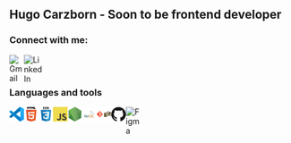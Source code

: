 ## Hugo Carzborn - Soon to be frontend developer
### Connect with me:
[<img align="left" alt="Gmail" width="26px" src="https://user-images.githubusercontent.com/60917627/153951993-15b10f26-5a23-430f-a6e8-2860563dc93b.png" />](**hcarzborn@gmail.com**) 
[<img align="left" alt="LinkedIn" width="35px" src="https://user-images.githubusercontent.com/60917627/153952114-ce33d4f3-5c8d-42e9-a511-1169cbb996ea.png" />](https://www.linkedin.com/in/hugo-carzborn-89134022b/) 



<br/>
<br/>

### Languages and tools

<img align="left" alt="Visual Studio Code" width="26px" src="https://raw.githubusercontent.com/github/explore/80688e429a7d4ef2fca1e82350fe8e3517d3494d/topics/visual-studio-code/visual-studio-code.png" />
<img align="left" alt="HTML5" width="26px" src="https://raw.githubusercontent.com/github/explore/80688e429a7d4ef2fca1e82350fe8e3517d3494d/topics/html/html.png" />
<img align="left" alt="CSS3" width="26px" src="https://raw.githubusercontent.com/github/explore/80688e429a7d4ef2fca1e82350fe8e3517d3494d/topics/css/css.png" />
<img align="left" alt="JavaScript" width="26px" src="https://raw.githubusercontent.com/github/explore/80688e429a7d4ef2fca1e82350fe8e3517d3494d/topics/javascript/javascript.png" /> 
<img align="left" alt="Node.js" width="26px" src="https://raw.githubusercontent.com/github/explore/80688e429a7d4ef2fca1e82350fe8e3517d3494d/topics/nodejs/nodejs.png" /> 
<img align="left" alt="MySQL" width="26px" src="https://raw.githubusercontent.com/github/explore/80688e429a7d4ef2fca1e82350fe8e3517d3494d/topics/mysql/mysql.png" /> 
<img align="left" alt="Git" width="26px" src="https://raw.githubusercontent.com/github/explore/80688e429a7d4ef2fca1e82350fe8e3517d3494d/topics/git/git.png" /> 
<img align="left" alt="GitHub" width="26px" src="https://raw.githubusercontent.com/github/explore/78df643247d429f6cc873026c0622819ad797942/topics/github/github.png" /> 
<img align="left" alt="Figma" width="26px" src="https://user-images.githubusercontent.com/60917627/153950152-fe22b85a-6a54-42e4-ac25-66d03dd50ae6.png" />

<br/>
